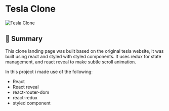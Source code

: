 # Tesla Clone 

![Tesla Clone](https://i.ibb.co/zf77QPM/tesla.png)

## 📣 Summary
This clone landing page was built based on the original tesla website, it was built using react and styled with styled components. It uses redux for state management, and react reveal to make subtle scroll animation.

In this project i made use of the following:

- React
- React reveal
- react-router-dom
- react-redux
- styled component